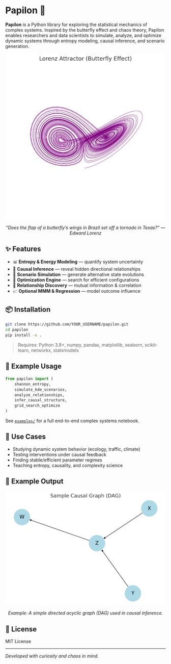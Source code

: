 # Papilon 🦋

**Papilon** is a Python library for exploring the statistical mechanics of complex systems. Inspired by the butterfly effect and chaos theory, Papilon enables researchers and data scientists to simulate, analyze, and optimize dynamic systems through entropy modeling, causal inference, and scenario generation.

<p align="center">
  <img src="lorenz_attractor.png" alt="Lorenz Attractor - Butterfly Effect" width="500"/>
</p>

<p align="center"><em>“Does the flap of a butterfly’s wings in Brazil set off a tornado in Texas?” — Edward Lorenz</em></p>

## ✨ Features

- 📊 **Entropy & Energy Modeling** — quantify system uncertainty
- 🔄 **Causal Inference** — reveal hidden directional relationships
- 🔬 **Scenario Simulation** — generate alternative state evolutions
- 🧠 **Optimization Engine** — search for efficient configurations
- 🧩 **Relationship Discovery** — mutual information & correlation
- 📈 **Optional MMM & Regression** — model outcome influence

## 📦 Installation

```bash
git clone https://github.com/YOUR_USERNAME/papilon.git
cd papilon
pip install -e .
```

> Requires: Python 3.8+, numpy, pandas, matplotlib, seaborn, scikit-learn, networkx, statsmodels

## 🚀 Example Usage

```python
from papilon import (
    shannon_entropy,
    simulate_kde_scenarios,
    analyze_relationships,
    infer_causal_structure,
    grid_search_optimize
)
```

See [`examples/`](examples/) for a full end-to-end complex systems notebook.

## 📘 Use Cases

- Studying dynamic system behavior (ecology, traffic, climate)
- Testing interventions under causal feedback
- Finding stable/efficient parameter regimes
- Teaching entropy, causality, and complexity science

## 🧪 Example Output

<p align="center">
  <img src="sample_causal_graph.png" alt="Sample Causal Graph" width="500"/>
</p>

<p align="center"><em>Example: A simple directed acyclic graph (DAG) used in causal inference.</em></p>

## 📝 License

MIT License

---

_Developed with curiosity and chaos in mind._
